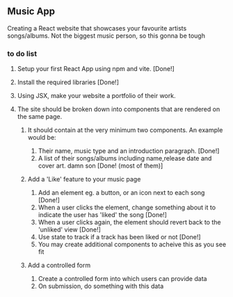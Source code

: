 ## Music App

Creating a React website that showcases your favourite artists songs/albums.
Not the biggest music person, so this gonna be tough

### to do list 

1. Setup your first React App using npm and vite. [Done!]
2. Install the required libraries [Done!]
3. Using JSX, make your website a portfolio of their work.
4. The site should be broken down into components that are rendered on the same page.

    1. It should contain at the very minimum two components. An example would be:

        1. Their name, music type and an introduction paragraph. [Done!]
        2. A list of their songs/albums including name,release date and cover art. damn son [Done! (most of them)]

    2. Add a 'Like' feature to your music page

        1. Add an element eg. a button, or an icon next to each song [Done!]
        2. When a user clicks the element, change something about it to indicate the user has 'liked' the song [Done!]
        3. When a user clicks again, the element should revert back to the 'unliked' view [Done!]
        4. Use state to track if a track has been liked or not [Done!]
        5. You may create additional components to acheive this as you see fit

    3. Add a controlled form
        1. Create a controlled form into which users can provide data
        2. On submission, do something with this data
